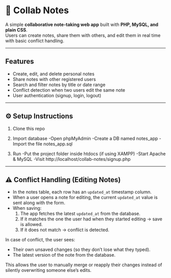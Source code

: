 # 📝 Collab Notes

A simple **collaborative note-taking web app** built with **PHP, MySQL, and plain CSS**.  
Users can create notes, share them with others, and edit them in real time with basic conflict handling.

---

##  Features
-  Create, edit, and delete personal notes  
-  Share notes with other registered users  
-  Search and filter notes by title or date range  
-  Conflict detection when two users edit the same note  
-  User authentication (signup, login, logout)

---

## ⚙️ Setup Instructions
1. Clone this repo
  
2. Import database
  -Open phpMyAdmin
  -Create a DB named notes_app
  -Import the file notes_app.sql

3. Run
  -Put the project folder inside htdocs (if using XAMPP)
  -Start Apache & MySQL
  -Visit http://localhost/collab-notes/signup.php

---

## ⚠️ Conflict Handling (Editing Notes)

- In the notes table, each row has an `updated_at` timestamp column.  
- When a user opens a note for editing, the current `updated_at` value is sent along with the form.  
- When saving:
  1. The app fetches the latest `updated_at` from the database.  
  2. If it matches the one the user had when they started editing → save is allowed.  
  3. If it does not match → conflict is detected.  

In case of conflict, the user sees:
- Their own unsaved changes (so they don’t lose what they typed).  
- The latest version of the note from the database.  

This allows the user to manually merge or reapply their changes instead of silently overwriting someone else’s edits.
